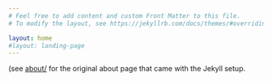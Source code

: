 ```yaml
---
# Feel free to add content and custom Front Matter to this file.
# To modify the layout, see https://jekyllrb.com/docs/themes/#overriding-theme-defaults

layout: home
#layout: landing-page
---
```

(see [about/](about) for the original about page that came with the Jekyll
setup. 
